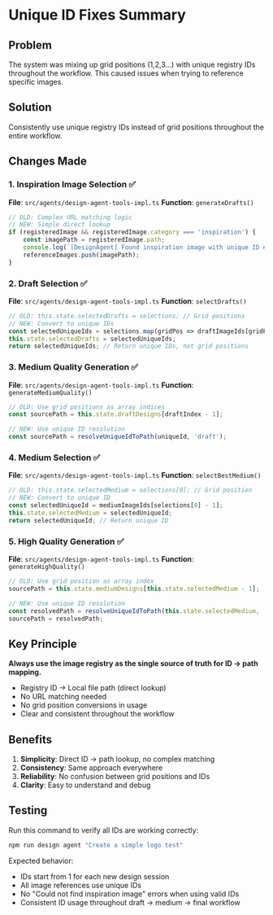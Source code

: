 # Unique ID Fixes Summary

## Problem
The system was mixing up grid positions (1,2,3...) with unique registry IDs throughout the workflow. This caused issues when trying to reference specific images.

## Solution
Consistently use unique registry IDs instead of grid positions throughout the entire workflow.

## Changes Made

### 1. **Inspiration Image Selection** ✅
**File**: `src/agents/design-agent-tools-impl.ts`
**Function**: `generateDrafts()`
```typescript
// OLD: Complex URL matching logic
// NEW: Simple direct lookup
if (registeredImage && registeredImage.category === 'inspiration') {
    const imagePath = registeredImage.path;
    console.log(`[DesignAgent] Found inspiration image with unique ID #${uniqueId}: ${imagePath}`);
    referenceImages.push(imagePath);
}
```

### 2. **Draft Selection** ✅
**File**: `src/agents/design-agent-tools-impl.ts`
**Function**: `selectDrafts()`
```typescript
// OLD: this.state.selectedDrafts = selections; // Grid positions
// NEW: Convert to unique IDs
const selectedUniqueIds = selections.map(gridPos => draftImageIds[gridPos - 1]).filter(id => id !== undefined);
this.state.selectedDrafts = selectedUniqueIds;
return selectedUniqueIds; // Return unique IDs, not grid positions
```

### 3. **Medium Quality Generation** ✅
**File**: `src/agents/design-agent-tools-impl.ts`
**Function**: `generateMediumQuality()`
```typescript
// OLD: Use grid positions as array indices
const sourcePath = this.state.draftDesigns[draftIndex - 1];

// NEW: Use unique ID resolution
const sourcePath = resolveUniqueIdToPath(uniqueId, 'draft');
```

### 4. **Medium Selection** ✅
**File**: `src/agents/design-agent-tools-impl.ts`
**Function**: `selectBestMedium()`
```typescript
// OLD: this.state.selectedMedium = selections[0]; // Grid position
// NEW: Convert to unique ID
const selectedUniqueId = mediumImageIds[selections[0] - 1];
this.state.selectedMedium = selectedUniqueId;
return selectedUniqueId; // Return unique ID
```

### 5. **High Quality Generation** ✅
**File**: `src/agents/design-agent-tools-impl.ts`
**Function**: `generateHighQuality()`
```typescript
// OLD: Use grid position as array index
sourcePath = this.state.mediumDesigns[this.state.selectedMedium - 1];

// NEW: Use unique ID resolution
const resolvedPath = resolveUniqueIdToPath(this.state.selectedMedium, 'medium');
sourcePath = resolvedPath;
```

## Key Principle
**Always use the image registry as the single source of truth for ID → path mapping.**

- Registry ID → Local file path (direct lookup)
- No URL matching needed
- No grid position conversions in usage
- Clear and consistent throughout the workflow

## Benefits
1. **Simplicity**: Direct ID → path lookup, no complex matching
2. **Consistency**: Same approach everywhere
3. **Reliability**: No confusion between grid positions and IDs
4. **Clarity**: Easy to understand and debug

## Testing
Run this command to verify all IDs are working correctly:
```bash
npm run design agent "Create a simple logo test"
```

Expected behavior:
- IDs start from 1 for each new design session
- All image references use unique IDs
- No "Could not find inspiration image" errors when using valid IDs
- Consistent ID usage throughout draft → medium → final workflow